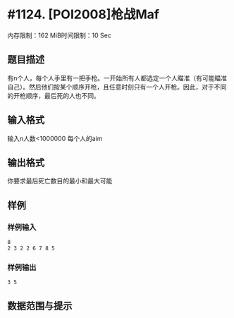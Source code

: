 # #1124. [POI2008]枪战Maf

内存限制：162 MiB时间限制：10 Sec

## 题目描述

有n个人，每个人手里有一把手枪。一开始所有人都选定一个人瞄准（有可能瞄准自己）。然后他们按某个顺序开枪，且任意时刻只有一个人开枪。因此，对于不同的开枪顺序，最后死的人也不同。

## 输入格式

输入n人数<1000000 每个人的aim

## 输出格式

你要求最后死亡数目的最小和最大可能

## 样例

### 样例输入

    
    8
    2 3 2 2 6 7 8 5
    

### 样例输出

    
    3 5
    

## 数据范围与提示
